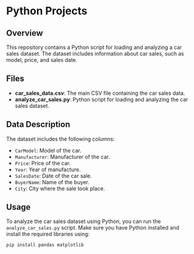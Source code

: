 # Python Projects


## Overview

This repository contains a Python script for loading and analyzing a car sales dataset. The dataset includes information about car sales, such as model, price, and sales date.

## Files

- **car_sales_data.csv**: The main CSV file containing the car sales data.
- **analyze_car_sales.py**: Python script for loading and analyzing the car sales dataset.

## Data Description

The dataset includes the following columns:

- `CarModel`: Model of the car.
- `Manufacturer`: Manufacturer of the car.
- `Price`: Price of the car.
- `Year`: Year of manufacture.
- `SalesDate`: Date of the car sale.
- `BuyerName`: Name of the buyer.
- `City`: City where the sale took place.

## Usage

To analyze the car sales dataset using Python, you can run the `analyze_car_sales.py` script. Make sure you have Python installed and install the required libraries using:

```bash
pip install pandas matplotlib
